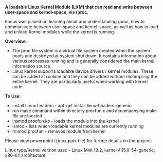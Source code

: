 <b>A loadable Linux Kernel Module (LKM) that can read and write between user-space and kernel-space, via /proc.</b>

Focus was placed on learning about and understanding /proc, how to communicate between user-space and kernel-space, as well as how to load and unload Kernel modules while the kernel is running.

<b>Overview:</b>

- The proc file system is a virtual file system created when the system boots and destroyed at system shut down. It contains information about various processes running and is generally considered the main kernel information source.
- Linux kernel supports loadable device drivers / kernel modules. These can be added at runtime and they can be added without recompiling the entire kernel. They are particularly useful when working with kernel code.

<b>To Use:</b>
- install Linux headers - apt-get install linux-headers-generic
- run make command within directory procfun.c and accompanying make file are located
- insmod procfun.ko - loads the module into the kernel
- lsmod - lists which loadable kernel modules are currently running
- rmmod procfun - removes module from kernel



Please view powerpoint (Linux.pptx file) for further details on the project.

Linux type/Kernel version used - Linux Mint 19.2, kernel 4.15.0-54-generic, x86-64 architecture.
